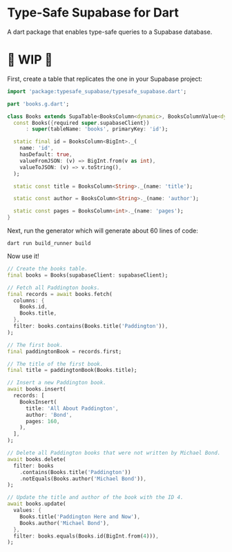# Type-Safe Supabase for Dart
A dart package that enables type-safe queries to a Supabase database.

# 🚧 WIP 🚧

First, create a table that replicates the one in your Supabase project:
``` dart
import 'package:typesafe_supabase/typesafe_supabase.dart';

part 'books.g.dart';

class Books extends SupaTable<BooksColumn<dynamic>, BooksColumnValue<dynamic>> {
  const Books({required super.supabaseClient})
      : super(tableName: 'books', primaryKey: 'id');

  static final id = BooksColumn<BigInt>._(
    name: 'id',
    hasDefault: true,
    valueFromJSON: (v) => BigInt.from(v as int),
    valueToJSON: (v) => v.toString(),
  );

  static const title = BooksColumn<String>._(name: 'title');

  static const author = BooksColumn<String>._(name: 'author');

  static const pages = BooksColumn<int>._(name: 'pages');
}
```

Next, run the generator which will generate about 60 lines of code:
```
dart run build_runner build
```

Now use it!
``` dart
// Create the books table.
final books = Books(supabaseClient: supabaseClient);

// Fetch all Paddington books.
final records = await books.fetch(
  columns: {
    Books.id,
    Books.title,
  },
  filter: books.contains(Books.title('Paddington')),
);

// The first book.
final paddingtonBook = records.first;

// The title of the first book.
final title = paddingtonBook(Books.title);

// Insert a new Paddington book.
await books.insert(
  records: [
    BooksInsert(
      title: 'All About Paddington',
      author: 'Bond',
      pages: 160,
    ),
  ],
);

// Delete all Paddington books that were not written by Michael Bond.
await books.delete(
  filter: books
    .contains(Books.title('Paddington'))
    .notEquals(Books.author('Michael Bond')),
);

// Update the title and author of the book with the ID 4.
await books.update(
  values: {
    Books.title('Paddington Here and Now'),
    Books.author('Michael Bond'),
  },
  filter: books.equals(Books.id(BigInt.from(4))),
);
```
